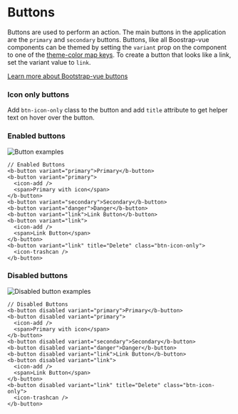 # Buttons

Buttons are used to perform an action. The main buttons in the application are the `primary` and `secondary` buttons. Buttons, like all Boostrap-vue components can be themed by setting the `variant` prop on the component to one of the [theme-color map keys](/guide/guidelines/colors). To create a button that looks like a link, set the variant value to `link`.

[Learn more about Bootstrap-vue buttons](https://bootstrap-vue.js.org/docs/components/button)

### Icon only buttons
Add `btn-icon-only` class to the button and add `title` attribute to get helper text on hover over the button.

### Enabled buttons

![Button examples](./button.png)

```vue
// Enabled Buttons
<b-button variant="primary">Primary</b-button>
<b-button variant="primary">
  <icon-add />
  <span>Primary with icon</span>
</b-button>
<b-button variant="secondary">Secondary</b-button>
<b-button variant="danger">Danger</b-button>
<b-button variant="link">Link Button</b-button>
<b-button variant="link">
  <icon-add />
  <span>Link Button</span>
</b-button>
<b-button variant="link" title="Delete" class="btn-icon-only">
  <icon-trashcan />
</b-button>
```

### Disabled buttons

![Disabled button examples](./button-disabled.png)

```vue
// Disabled Buttons
<b-button disabled variant="primary">Primary</b-button>
<b-button disabled variant="primary">
  <icon-add />
  <span>Primary with icon</span>
</b-button>
<b-button disabled variant="secondary">Secondary</b-button>
<b-button disabled variant="danger">Danger</b-button>
<b-button disabled variant="link">Link Button</b-button>
<b-button disabled variant="link">
  <icon-add />
  <span>Link Button</span>
</b-button>
<b-button disabled variant="link" title="Delete" class="btn-icon-only">
  <icon-trashcan />
</b-button>
```